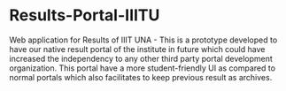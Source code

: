 # Results-Portal-IIITU
Web application for Results of IIIT UNA - This is a prototype developed to have our native result portal of the institute in future which could have increased the independency 
to any other third party portal development organization. This portal have a more student-friendly UI as compared to normal portals which also facilitates to keep previous result as 
archives.


[comment]: <> (Check out the portal) 
[comment]: <> (https://iiitu-results.herokuapp.com/)

[comment]: <> (<br/>)
[comment]: <> (Dummy credentials:)

<!--- 
```
email: 19000@iiitu.ac.in
password: 123456
```
-->
